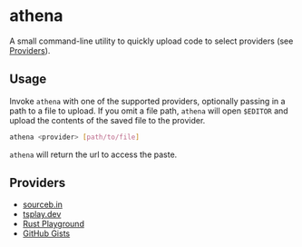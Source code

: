 # athena

A small command-line utility to quickly upload code to select providers (see [Providers](#Providers)).

## Usage

Invoke `athena` with one of the supported providers, optionally passing in a path to a file to upload. If you omit a file path,  `athena` will open `$EDITOR` and upload the contents of the saved file to the provider.

```sh
athena <provider> [path/to/file]
```

`athena` will return the url to access the paste.

## Providers

- [sourceb.in](https://sourceb.in)
- [tsplay.dev](https://tsplay-dev.vercel.app)
- [Rust Playground](https://play.rust-lang.org)
- [GitHub Gists](https://gist.github.com)
